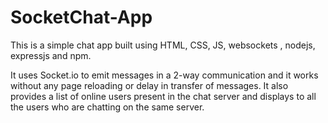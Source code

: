 # SocketChat-App
This is a simple chat app built using HTML, CSS, JS, websockets , nodejs, expressjs and npm. 

It uses Socket.io to emit messages in a 2-way communication and it works without any page reloading or delay in transfer of messages. It also provides a list of online users present in the chat server and displays to all the users who are chatting on the same server.
